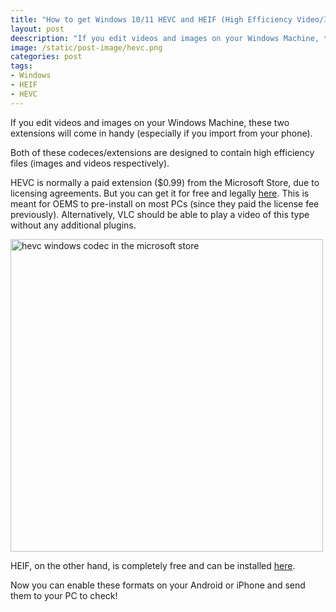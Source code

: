 ```yaml
---
title: "How to get Windows 10/11 HEVC and HEIF (High Efficiency Video/Image) extensions for free"
layout: post
deescription: "If you edit videos and images on your Windows Machine, these two extensions will come in handy (especially if you import from your phone)."
image: /static/post-image/hevc.png
categories: post
tags:
- Windows
- HEIF
- HEVC
---
```


If you edit videos and images on your Windows Machine, these two extensions will come in handy (especially if you import from your phone). 

Both of these codeces/extensions are designed to contain high efficiency files (images and videos respectively). 

HEVC is normally a paid extension ($0.99) from the Microsoft Store, due to licensing agreements. But you can get it for free and legally [here](https://apps.microsoft.com/store/detail/hevc-video-extensions-from-device-manufacturer/9N4WGH0Z6VHQ). This is meant for OEMS to pre-install on most PCs (since they paid the license fee previously).
Alternatively, VLC should be able to play a video of this type without any additional plugins. 

<img src="{{ site.url }}{{ page.image }}" alt="hevc windows codec in the microsoft store" width="500" />

HEIF, on the other hand, is completely free and can be installed [here](https://apps.microsoft.com/store/detail/heif-image-extensions/9PMMSR1CGPWG).

Now you can enable these formats on your Android or iPhone and send them to your PC to check! 
